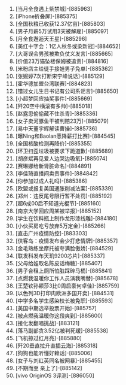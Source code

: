 
1. [当月全食遇上紫禁城]-[885963]
1. [iPhone折叠屏]-[885375]
1. [全国秋粮已收获12.37亿亩]-[885803]
1. [男子月薪5万试用3天被解雇]-[885097]
1. [月全食邂逅天王星]-[885296]
1. [美红十字会：1亿人秋冬或染新冠]-[884652]
1. [大哥误会男孩被欺负仗义发言]-[885665]
1. [价值23万猫坠楼保姆被追责]-[884816]
1. [米粉店主给徒手接娃男子免单]-[885362]
1. [张婉婷7次打断宋宁峰说话]-[885129]
1. [霍华德加盟台湾联赛]-[884823]
1. [错过女儿生日书记有公司系谣言]-[885650]
1. [小超梦回应抽奖事件]-[885669]
1. [歼20空中横滚有多帅]-[885018]
1. [赵露思偷偷藏不住杀青]-[885336]
1. [女子卖河豚鱼干被判赔23万]-[885079]
1. [易中天董宇辉解读曹操]-[885736]
1. [曝Ning和Baolan愿降薪打比赛]-[884545]
1. [全国核酸检测再降价]-[885355]
1. [环卫扫歪垃圾被要求下跪道歉]-[885689]
1. [胡彦斌再见爱人边哭边吸氧]-[885074]
1. [赛琳娜给新肾脏命名]-[884891]
1. [李佳琦直播间卖贵事件]-[884842]
1. [你参加过成人礼吗]-[885386]
1. [欧盟或报复美国通胀削减法案]-[885339]
1. [郑州：违反尾号限行暂不处罚]-[885192]
1. [超6成00后不知道光棍节]-[885160]
1. [南京大学回应周某被举报]-[885152]
1. [学生在饮料瓶上制作龙形漆线雕]-[884180]
1. [小伙买房吃亏放弃5万定金]-[885266]
1. [直击广州疫情防控]-[883303]
1. [侠客岛：疫情发布会少打悲情牌]-[885357]
1. [金毛熟练坐摩托被夸满脸傲娇]-[884529]
1. [联发科发布天玑9200芯片]-[885337]
1. [父母给娃取名陈皮话梅糖]-[885407]
1. [男子合租上厕所怕脏踩碎马桶]-[885841]
1. [点燃我温暖你工作人员演我嘴替]-[885678]
1. [王楚钦孙颖莎3比0周启豪何卓佳]-[885759]
1. [以色列3D打印肉欧洲多国开卖]-[884531]
1. [中学多名学生感染校长被免职]-[885593]
1. [美国中期选举投票开始]-[885757]
1. [被点燃我温暖你这段爽到]-[885600]
1. [接化发翻唱挑战]-[883121]
1. [落马副部贪3.52亿被判死缓]-[885538]
1. [飞机掠过红月亮]-[885880]
1. [歼20垂直拉升直插云海]-[885318]
1. [狗狗也能听懂好赖话]-[885006]
1. [女子与刘红英同名被网暴]-[885455]
1. [不期而至 亲上了]-[885142]
1. [vivo OriginOS 3评测]-[886050]
